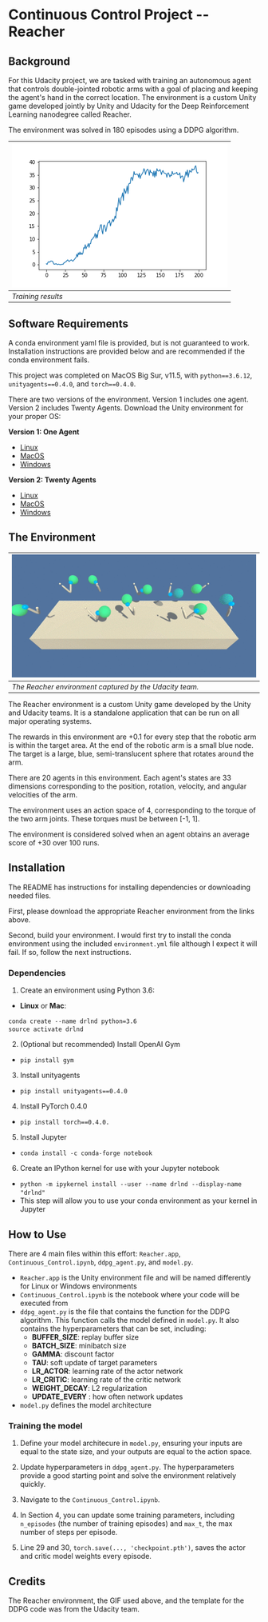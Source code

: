 # Continuous Control Project -- Reacher

## Background

For this Udacity project, we are tasked with training an autonomous agent that controls double-jointed robotic arms with a goal of placing and keeping the agent's hand in the correct location. The environment is a custom Unity game developed jointly by Unity and Udacity for the Deep Reinforcement Learning nanodegree called Reacher.

The environment was solved in 180 episodes using a DDPG algorithm.

| ![Solved!](media/ddpg_exp4.png) |
| --- |
| *Training results* |

## Software Requirements
A conda environment yaml file is provided, but is not guaranteed to work. Installation instructions are provided below and are recommended if the conda environment fails.

This project was completed on MacOS Big Sur, v11.5, with `python==3.6.12`, `unityagents==0.4.0`, and `torch==0.4.0`.

There are two versions of the environment. Version 1 includes one agent. Version 2 includes Twenty Agents. Download the Unity environment for your proper OS:

**Version 1: One Agent**
- [Linux](https://s3-us-west-1.amazonaws.com/udacity-drlnd/P2/Reacher/one_agent/Reacher_Linux.zip)
- [MacOS](https://s3-us-west-1.amazonaws.com/udacity-drlnd/P2/Reacher/one_agent/Reacher.app.zip)
- [Windows](https://s3-us-west-1.amazonaws.com/udacity-drlnd/P2/Reacher/one_agent/Reacher_Windows_x86_64.zip)

**Version 2: Twenty Agents**
- [Linux](https://s3-us-west-1.amazonaws.com/udacity-drlnd/P2/Reacher/Reacher_Linux.zip)
- [MacOS](https://s3-us-west-1.amazonaws.com/udacity-drlnd/P2/Reacher/Reacher.app.zip)
- [Windows](https://s3-us-west-1.amazonaws.com/udacity-drlnd/P2/Reacher/Reacher_Windows_x86_64.zip)

## The Environment

| ![Reacher Game](media/reacher.gif) |
| --- |
| *The Reacher environment captured by the Udacity team.* |

The Reacher environment is a custom Unity game developed by the Unity and Udacity teams. It is a standalone application that can be run on all major operating systems.

The rewards in this environment are +0.1 for every step that the robotic arm is within the target area. At the end of the robotic arm is a small blue node. The target is a large, blue, semi-translucent sphere that rotates around the arm.

There are 20 agents in this environment. Each agent's states are 33 dimensions corresponding to the position, rotation, velocity, and angular velocities of the arm.

The environment uses an action space of 4, corresponding to the torque of the two arm joints. These torques must be between [-1, 1].

The environment is considered solved when an agent obtains an average score of +30 over 100 runs.

## Installation
The README has instructions for installing dependencies or downloading needed files.

First, please download the appropriate Reacher environment from the links above.

Second, build your environment. I would first try to install the conda environment using the included `environment.yml` file although I expect it will fail. If so, follow the next instructions.

### Dependencies

1. Create an environment using Python 3.6:

  - __Linux__ or __Mac__:
  ```
  conda create --name drlnd python=3.6
  source activate drlnd
  ```

2. (Optional but recommended) Install OpenAI Gym

  - `pip install gym`


3. Install unityagents

  - `pip install unityagents==0.4.0`


4. Install PyTorch 0.4.0

  - `pip install torch==0.4.0.`


5. Install Jupyter

  - `conda install -c conda-forge notebook`


6. Create an IPython kernel for use with your Jupyter notebook

  - `python -m ipykernel install --user --name drlnd --display-name "drlnd"`
  - This step will allow you to use your conda environment as your kernel in Jupyter

## How to Use


There are 4 main files within this effort: `Reacher.app`, `Continuous_Control.ipynb`, `ddpg_agent.py`, and `model.py`.

- `Reacher.app` is the Unity environment file and will be named differently for Linux or Windows environments
- `Continuous_Control.ipynb` is the notebook where your code will be executed from
- `ddpg_agent.py` is the file that contains the function for the DDPG algorithm. This function calls the model defined in `model.py`. It also contains the hyperparameters that can be set, including:
  - __BUFFER_SIZE__: replay buffer size
  - __BATCH_SIZE__: minibatch size
  - __GAMMA__: discount factor
  - __TAU__: soft update of target parameters
  - __LR_ACTOR__: learning rate of the actor network
  - __LR_CRITIC__: learning rate of the critic network
  - __WEIGHT_DECAY__: L2 regularization
  - __UPDATE_EVERY__ : how often network updates
- `model.py` defines the model architecture

### Training the model

1. Define your model architecure in `model.py`, ensuring your inputs are equal to the state size, and your outputs are equal to the action space.

2. Update hyperparameters in `ddpg_agent.py`. The hyperparameters provide a good starting point and solve the environment relatively quickly.

3. Navigate to the `Continuous_Control.ipynb`.

4. In Section 4, you can update some training parameters, including `n_episodes` (the number of training episodes) and `max_t`, the max number of steps per episode.

5. Line 29 and 30, `torch.save(..., 'checkpoint.pth')`, saves the actor and critic model weights every episode.

## Credits

The Reacher environment, the GIF used above, and the template for the DDPG code was from the Udacity team.
